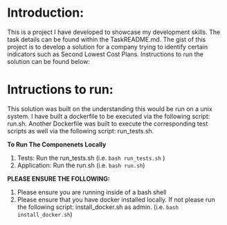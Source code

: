 # Introduction:

This is a project I have developed to showcase my development skills. The task details can be found within the TaskREADME.md. The gist of this project is to develop a solution for a company trying to identify certain indicators such as Second Lowest Cost Plans. Instructions to run the solution can be found below: 

# Intructions to run: 
    
This solution was built on the understanding this would be run on a unix system. I have built a dockerfile to be executed via the following script: run.sh. Another Dockerfile was built to execute the corresponding test scripts as well via the following script: run_tests.sh.

**To Run The Componenets Locally**
1. Tests:
Run the run_tests.sh (i.e. ``bash run_tests.sh`` )
2. Application:
Run the run.sh (i.e. ``bash run.sh``)

**PLEASE ENSURE THE FOLLOWING:**

1. Please ensure you are running inside of a bash shell
2. Please ensure that you have docker installed locally. If not please run the following script: install_docker.sh as admin. (i.e. ``bash install_docker.sh``)

    
